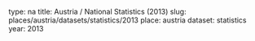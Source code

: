 type: na
title: Austria / National Statistics (2013)
slug: places/austria/datasets/statistics/2013
place: austria
dataset: statistics
year: 2013
